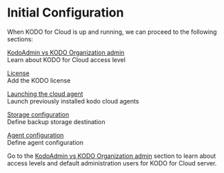 # Initial Configuration

When KODO for Cloud is up and running, we can proceed to the following sections:

[KodoAdmin vs KODO Organization admin](https://storware.gitbook.io/kodo-for-cloud-office365/deployment/initial-configuration/kodoadmin-vs-kodo-organization-admin)\
Learn about KODO for Cloud access level

[License](https://storware.gitbook.io/kodo-for-cloud-office365/deployment/initial-configuration/license)\
Add the KODO license

[Launching the cloud agent](https://storware.gitbook.io/kodo-for-cloud-office365/deployment/initial-configuration/launching-the-cloud-agent)\
Launch previously installed kodo cloud agents

[Storage configuration](https://storware.gitbook.io/kodo-for-cloud-office365/deployment/initial-configuration/storage-configuration)\
Define backup storage destination

[Agent configuration](https://storware.gitbook.io/kodo-for-cloud-office365/deployment/initial-configuration/agent-configuration)\
Define agent configuration

Go to the [KodoAdmin vs KODO Organization admin](https://storware.gitbook.io/kodo-for-cloud-office365/deployment/initial-configuration/kodoadmin-vs-kodo-organization-admin) section to learn about access levels and default administration users for KODO for Cloud server.&#x20;
